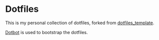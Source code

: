 Dotfiles
=================

This is my personal collection of dotfiles, forked from [dotfiles_template][fork].

[Dotbot][dotbot] is used to bootstrap the dotfiles.

[dotbot]: https://github.com/anishathalye/dotbot
[fork]: https://github.com/anishathalye/dotfiles_template
